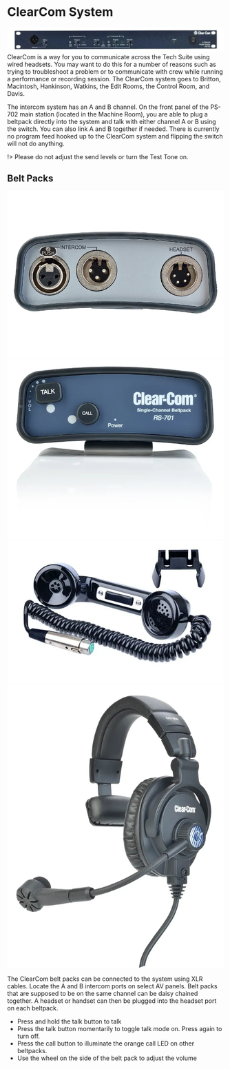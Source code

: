 [av-panels]: /av-panels.md
[clearcom]: /clearcom.md
[control-room]: /control-room.md
[dante]: /dante.md
[edit-rooms]: /edit-rooms.md
[lan]: /lan.md
[machine-room]: /machine-room.md
[mtl]: /mtl.md
[video-switcher]: /video-switcher.md
[workshop]: /workshop.md
[helpdesk]: https://pat.smtd.umich.edu/helpdesk
[training]: https://pat.smtd.umich.edu/training

# ClearCom System
![ClearCom PS-702 front panel](/_media/cc-clearcom-rack.webp)
ClearCom is a way for you to communicate across the Tech Suite using wired headsets. You may want to do this for a number of reasons such as trying to troubleshoot a problem or to communicate with crew while running a performance or recording session. The ClearCom system goes to Britton, Macintosh, Hankinson, Watkins, the Edit Rooms, the Control Room, and Davis.

The intercom system has an A and B channel. On the front panel of the PS-702 main station (located in the Machine Room), you are able to plug a beltpack directly into the system and talk with either channel A or B using the switch. You can also link A and B together if needed. There is currently no program feed hooked up to the ClearCom system and flipping the switch will not do anything. 

!> Please do not adjust the send levels or turn the Test Tone on.

## Belt Packs
<center>

![Beltpack Bottom](/_media/cc-RS-701-Bottom.webp ':size=200px')
![Beltpack Top](/_media/cc-RS-701-Top-1.webp ':size=200px')
![Phone attachment](/_media/cc-HS6-A-2.webp ':size=200px')
![Headset](/_media/cc-CC-300-Right-1.webp ':size=200px')

</center>

The ClearCom belt packs can be connected to the system using XLR cables. Locate the A and B intercom ports on select AV panels. Belt packs that are supposed to be on the same channel can be daisy chained together. A headset or handset can then be plugged into the headset port on each beltpack.

- Press and hold the talk button to talk
- Press the talk button momentarily to toggle talk mode on. Press again to turn off.
- Press the call button to illuminate the orange call LED on other beltpacks.
- Use the wheel on the side of the belt pack to adjust the volume